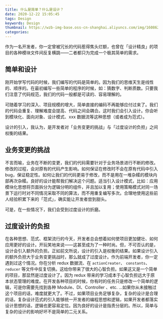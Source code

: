 ```yaml
---
title: 什么是简单？什么是设计？
date: 2020-12-22 15:05:45
tags: Design
keywords: Design
thumbnail: https://wzb-img-base.oss-cn-shanghai.aliyuncs.com/img/1608620991112.png)
categories:
---
```


作为一名开发者，你一定曾被冗长的代码惹得焦头烂额，也曾在「设计精良」的项目的各种模块文件间反复横跳——二者都只为完成一个极其简单的需求。

<!-- MORE -->

## 简单和设计

刚开始学写代码的时候，我们编写的代码是简单的。因为我们的思维天生是线性的、顺序的。在最初编写一些简单的程序的时候，如：猜数字、判断质数。只要我们注意了代码规范，我们的代码一般都是可读的、容易理解的。

可随着学习的深入、项目规模的增大，简单直接的编码不再能够应付过来了。我们的代码会重复、理解难度会提高、代码之间会耦合。这时我们会引入设计。你会听到模块化、面向对象、设计模式、xxx 数据流等这种思想（或者成为范式）。

设计的引入，我认为，是开发者对「业务变更的挑战」与「过度设计的负担」之间权衡的结果。

## 业务变更的挑战

不言而喻，业务在不断的变更，我们的代码需要针对于业务场景进行不断的修改。修改的过程，会对原有的代码产生影响。如何保证在修改时不会在原有代码中引入 bug，保证稳定性。如何让我们的代码更易于修改，而不是用在一堆杂糅的模块内部再次杂糅。良好的设计能帮我们解决这个问题。适当引入设计模式，比如：应用模块化思想将页面拆分为逻辑分明的组件，并且加以复用；使用策略模式对同一场景下运行时对不同情况采取不同的算法，而不用重复编写多次。合理地使用这些前人经验积累下来的「范式」，确实能让开发者尝到甜头。

可是，在一些情况下，我们会受到过度设计的折磨。

## 过度设计的负担

在各种思想、范式、框架流行的今天，开发者总会想着如何使项目更加健壮、如何应用更好的设计。开玩笑地来说——这甚至成为了一种时尚。但，不可否认的是，设计会引入额外的负担。正如前文所说，设计的引入是权衡的结果。如果设计引入的额外负担大于业务变更挑战时，那么就成了过度设计。作为前端开发者，你一定遇到过这个情况。你在分析 redux 数据流、在 `actionCreater`、 `constants`、`reducer` 等文件中反复切换。这给你带来了很大的心智负担。如果这又是一个简单的项目，那显然是过度设计了。因为 redux 带来的学习成本于心智负担远大于原本状态管理的难度。在开发各种项目的时候，你有时的任务只是修改一个简单的逻辑，可是你需要先找到各种 Module、DI、Controller 、etc. ...如果你从未接触过这个项目的话，难度就更大了。不过，如果项目业务足够复杂，复杂的设计是合理的话，复杂设计范式的引入能够统一开发者的编程思想和逻辑，如果开发者都落实设计思想的话，逻辑也更容易定位。因为良好的设计是指责分层的。所以，简单与复杂的设计的影响好坏不是简单的二元关系。